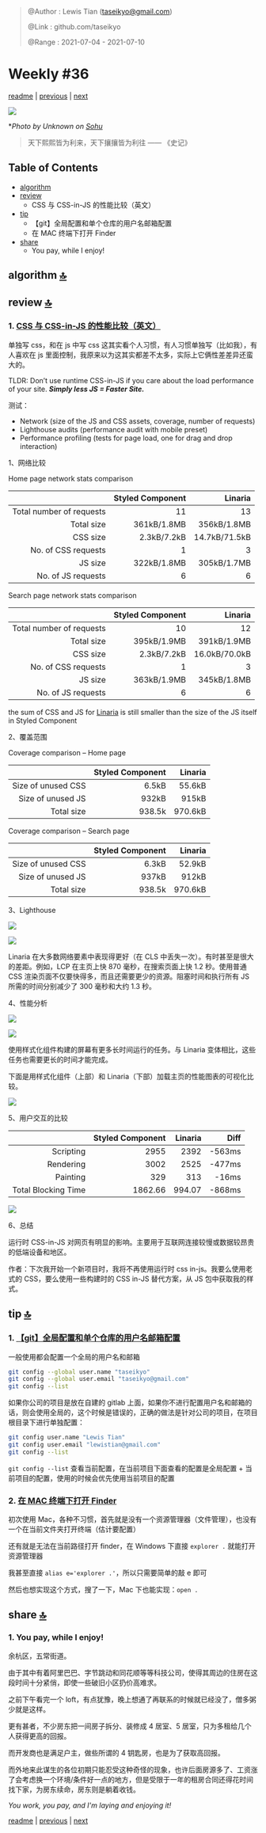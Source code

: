 > @Author  : Lewis Tian (taseikyo@gmail.com)
>
> @Link    : github.com/taseikyo
>
> @Range   : 2021-07-04 - 2021-07-10

# Weekly #36

[readme](../README.md) | [previous](202107W1.md) | [next](202107W3.md)

![](../images/2021/07/9f80d43a64e4421d81c24d22395194c9.png)

\**Photo by Unknown on [Sohu](https://www.sohu.com/a/307347824_120113245)*

> 天下熙熙皆为利来，天下攘攘皆为利往 —— 《史记》

## Table of Contents

- [algorithm](#algorithm-)
- [review](#review-)
    - CSS 与 CSS-in-JS 的性能比较（英文）
- [tip](#tip-)
    - 【git】全局配置和单个仓库的用户名邮箱配置
    - 在 MAC 终端下打开 Finder
- [share](#share-)
    - You pay, while I enjoy!

## algorithm [🔝](#weekly-36)

## review [🔝](#weekly-36)

### 1. [CSS 与 CSS-in-JS 的性能比较（英文）](https://pustelto.com/blog/css-vs-css-in-js-perf)

单独写 css，和在 js 中写 css 这其实看个人习惯，有人习惯单独写（比如我），有人喜欢在 js 里面控制，我原来以为这其实都差不太多，实际上它俩性差差异还蛮大的。

TLDR: Don’t use runtime CSS-in-JS if you care about the load performance of your site. ***Simply less JS = Faster Site.***

测试：

- Network (size of the JS and CSS assets, coverage, number of requests)
- Lighthouse audits (performance audit with mobile preset)
- Performance profiling (tests for page load, one for drag and drop interaction)

1、网络比较

Home page network stats comparison

|                          | Styled Component |       Linaria |
|-------------------------:|-----------------:|--------------:|
| Total number of requests |               11 |            13 |
| Total size               |      361kB/1.8MB |   356kB/1.8MB |
| CSS size                 |      2.3kB/7.2kB | 14.7kB/71.5kB |
| No. of CSS requests      |                1 |             3 |
| JS size                  |      322kB/1.8MB |   305kB/1.7MB |
| No. of JS requests       |                6 |             6 |

Search page network stats comparison

|                          | Styled Component |       Linaria |
|-------------------------:|-----------------:|--------------:|
| Total number of requests |               10 |            12 |
| Total size               |      395kB/1.9MB |   391kB/1.9MB |
| CSS size                 |      2.3kB/7.2kB | 16.0kB/70.0kB |
| No. of CSS requests      |                1 |             3 |
| JS size                  |      363kB/1.9MB |   345kB/1.8MB |
| No. of JS requests       |                6 |             6 |

the sum of CSS and JS for [Linaria](https://linaria.dev) is still smaller than the size of the JS itself in Styled Component

2、覆盖范围

Coverage comparison – Home page

|                    | Styled Component | Linaria |
|-------------------:|-----------------:|--------:|
| Size of unused CSS |            6.5kB |  55.6kB |
| Size of unused JS  |            932kB |   915kB |
| Total size         |           938.5k | 970.6kB |

Coverage comparison – Search page

|                    | Styled Component | Linaria |
|-------------------:|-----------------:|--------:|
| Size of unused CSS |            6.3kB |  52.9kB |
| Size of unused JS  |            937kB |   912kB |
| Total size         |           938.5k | 970.6kB |

3、Lighthouse

![](../images/2021/07/b11aefe7-608.webp)

![](../images/2021/07/9f885a26-608.webp)

Linaria 在大多数网络要素中表现得更好（在 CLS 中丢失一次）。有时甚至是很大的差距。例如，LCP 在主页上快 870 毫秒，在搜索页面上快 1.2 秒。使用普通 CSS 渲染页面不仅要快得多，而且还需要更少的资源。阻塞时间和执行所有 JS 所需的时间分别减少了 300 毫秒和大约 1.3 秒。

4、性能分析

![](../images/2021/07/800b6eb6-608.webp)

![](../images/2021/07/de989777-608.webp)

使用样式化组件构建的屏幕有更多长时间运行的任务。与 Linaria 变体相比，这些任务也需要更长的时间才能完成。

下面是用样式化组件（上部）和 Linaria（下部）加载主页的性能图表的可视化比较。

![](../images/2021/07/3e337dc5-608.webp)

5、用户交互的比较

|                     | Styled Component | Linaria |   Diff |
|--------------------:|-----------------:|--------:|-------:|
| Scripting           |             2955 |    2392 | -563ms |
| Rendering           |             3002 |    2525 | -477ms |
| Painting            |              329 |     313 |  -16ms |
| Total Blocking Time |          1862.66 |  994.07 | -868ms |

![](../images/2021/07/ba255c84-608.webp)

6、总结

运行时 CSS-in-JS 对网页有明显的影响。主要用于互联网连接较慢或数据较昂贵的低端设备和地区。

作者：下次我开始一个新项目时，我将不再使用运行时 css in-js。我要么使用老式的 CSS，要么使用一些构建时的 CSS in-JS 替代方案，从 JS 包中获取我的样式。

## tip [🔝](#weekly-36)

### 1. [【git】全局配置和单个仓库的用户名邮箱配置](https://blog.csdn.net/QPC908694753/article/details/79237748)

一般使用都会配置一个全局的用户名和邮箱

```Bash
git config --global user.name "taseikyo"
git config --global user.email "taseikyo@gmail.com"
git config --list
```

如果你公司的项目是放在自建的 gitlab 上面，如果你不进行配置用户名和邮箱的话，则会使用全局的，这个时候是错误的，正确的做法是针对公司的项目，在项目根目录下进行单独配置：

```Bash
git config user.name "Lewis Tian"
git config user.email "lewistian@gmail.com"
git config --list
```
`git config --list` 查看当前配置，在当前项目下面查看的配置是全局配置 + 当前项目的配置，使用的时候会优先使用当前项目的配置

### 2. [在 MAC 终端下打开 Finder](https://blog.csdn.net/tiantiandjava/article/details/109804508)

初次使用 Mac，各种不习惯，首先就是没有一个资源管理器（文件管理），也没有一个在当前文件夹打开终端（估计要配置）

还有就是无法在当前路径打开 finder，在 Windows 下直接 `explorer .` 就能打开资源管理器

我甚至直接 `alias e='explorer .'`，所以只需要简单的敲 e 即可

然后也想实现这个方式，搜了一下，Mac 下也能实现：`open .`

## share [🔝](#weekly-36)

### 1. You pay, while I enjoy!

余杭区，五常街道。

由于其中有着阿里巴巴、字节跳动和同花顺等等科技公司，使得其周边的住房在这段时间十分紧俏，即使一些破旧小区扔价高难求。

之前下午看完一个 loft，有点犹豫，晚上想通了再联系的时候就已经没了，僧多粥少就是这样。

更有甚者，不少房东把一间房子拆分、装修成 4 居室、5 居室，只为多租给几个人获得更高的回报。

而开发商也是满足户主，做些所谓的 4 钥匙房，也是为了获取高回报。

而外地来此谋生的各位初期只能忍受这种奇怪的现象，也许后面房源多了、工资涨了会考虑换一个环境/条件好一点的地方，但是受限于一年的租房合同还得花时间找下家，为房东续命，房东则是躺着收钱。

*You work, you pay, and I'm laying and enjoying it!*

[readme](../README.md) | [previous](202107W1.md) | [next](202107W3.md)
